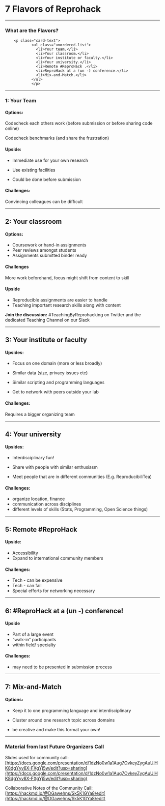 # 7 Flavors of Reprohack
---

<div class="card">
<div class="card-body">

<h3 class="card-title">What are the Flavors?</h3>


        <p class="card-text">
                <ul class="unordered-list">
                  <li>Your team.</li>
                  <li>Your classroom.</li>
                  <li>Your institute or faculty.</li>
                  <li>Your university.</li>
                  <li>Remote #ReproHack .</li>
                  <li>ReproHack at a (un -) conference.</li>
                  <li>Mix-and-Match.</li>
                </ul>
                </p>
</div>
</div>

---

### 1: Your Team

#### Options:

Codecheck each others work (before submission or before sharing code online) 

Codecheck benchmarks (and share the frustration)

#### Upside: 

- Immediate use for your own research

- Use existing facilities

- Could be done before submission

#### Challenges:
Convincing colleagues can be difficult



---

## 2: Your classroom

#### Options:

- Coursework or hand-in assignments
- Peer reviews amongst students
- Assignments submitted binder ready

#### Challenges
More work beforehand, focus might shift from content to skill

#### Upside 
- Reproducible assignments are easier to handle
- Teaching important research skills along with content


**Join the discussion:** #TeachingByReprohacking on Twitter and the dedicated Teaching Channel on our Slack


---

## 3: Your institute or faculty

#### Upsides: 	
- Focus on one domain (more or less broadly)

- Similar data (size, privacy issues etc) 

- Similar scripting and programming languages

- Get to network with peers outside your lab


#### Challenges:
Requires a bigger organizing team



---

## 4: Your university

#### Upsides: 

- Interdisciplinary fun!

- Share with people with similar enthusiasm

- Meet people that are in different communities (E.g. ReproducibiliTea)

#### Challenges: 
- organize location, finance
- communication across disciplines 
- different levels of skills (Stats, Programming, Open Science things)



---

## 5: Remote #ReproHack 

#### Upside: 

- Accessibility
- Expand to international community members

#### Challenges: 

- Tech - can be expensive
- Tech - can fail
- Special efforts for networking necessary


---

## 6: #ReproHack at a (un -) conference! 

#### Upside
- Part of a large event 
- “walk-in” participants
- within field/ specialty

#### Challenges:

- may need to be presented in submission process


---

## 7: Mix-and-Match

#### Options:
- Keep it to one programming language and interdisciplinary

- Cluster around one research topic across domains

- be creative and make this format your own!

---

### Material from last Future Organizers Call

Slides used for community call:
[https://docs.google.com/presentation/d/1dzNo0w1a1Aug7OvkeyZygAuUlHK8dgYyv8X-FXgYj5w/edit?usp=sharing](https://docs.google.com/presentation/d/1dzNo0w1a1Aug7OvkeyZygAuUlHK8dgYyv8X-FXgYj5w/edit?usp=sharing)

Collaborative Notes of the Community Call:
[https://hackmd.io/@DGawehns/Sk5K1GYa8/edit](https://hackmd.io/@DGawehns/Sk5K1GYa8/edit)




